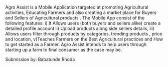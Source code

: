 Agro Assist is a Mobile Application targeted at promoting Agricultural activities, Educating Farmers and also creating a market place for Buyers and Sellers of Agricultural products . The Mobile App consist of the following features: i) It Allows users (both buyers and sellers alike)  create a detailed profile account ii) Upload products along side sellers details, iii) Allows users filter through products by categories, trending products , price and location, v)Teaches Farmers on the Best Agricultural practices and How to get started as a Farmer. Agro Assist intends to help users through starting up a farm to final consumer as the case may be.

Submission by:   Babatunde Rhoda 
